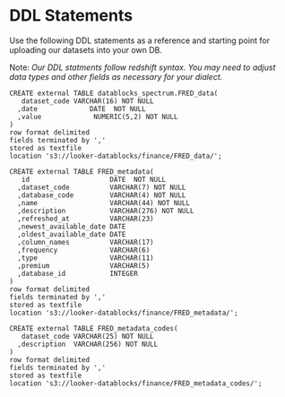 # DDL Statements

Use the following DDL statements as a reference and starting point for uploading our datasets into your own DB.

Note: *Our DDL statments follow redshift syntax. You may need to adjust data types and other fields as necessary for your dialect.*


```
CREATE external TABLE datablocks_spectrum.FRED_data(
   dataset_code VARCHAR(16) NOT NULL
  ,date             DATE  NOT NULL
  ,value             NUMERIC(5,2) NOT NULL
)
row format delimited
fields terminated by ','
stored as textfile
location 's3://looker-datablocks/finance/FRED_data/';
```

```
CREATE external TABLE FRED_metadata(
   id                    DATE  NOT NULL
  ,dataset_code          VARCHAR(7) NOT NULL
  ,database_code         VARCHAR(4) NOT NULL
  ,name                  VARCHAR(44) NOT NULL
  ,description           VARCHAR(276) NOT NULL
  ,refreshed_at          VARCHAR(23)
  ,newest_available_date DATE
  ,oldest_available_date DATE
  ,column_names          VARCHAR(17)
  ,frequency             VARCHAR(6)
  ,type                  VARCHAR(11)
  ,premium               VARCHAR(5)
  ,database_id           INTEGER
)
row format delimited
fields terminated by ','
stored as textfile
location 's3://looker-datablocks/finance/FRED_metadata/';
```

```
CREATE external TABLE FRED_metadata_codes(
   dataset_code VARCHAR(25) NOT NULL
  ,description  VARCHAR(256) NOT NULL
)
row format delimited
fields terminated by ','
stored as textfile
location 's3://looker-datablocks/finance/FRED_metadata_codes/';
```
